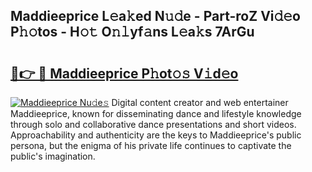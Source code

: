 ## Maddieeprice L𝚎a𝚔ed N𝚞𝚍e - Part-roZ Vi𝚍𝚎o P𝚑𝚘tos - H𝚘𝚝 O𝚗𝚕yf𝚊ns L𝚎a𝚔s 7ArGu

# <h2><a href="http://kf8jujh.oniu.top/?m=Maddieeprice">🔗👉 🔴 Maddieeprice P𝚑ot𝚘𝚜 V𝚒d𝚎o</a></h2>

[![Maddieeprice Nu𝚍e𝚜](https://i.imgur.com/0qMVB7G.gif)](http://kf8jujh.oniu.top/?m=Maddieeprice)
Digital content creator and web entertainer Maddieeprice, known for disseminating dance and lifestyle knowledge through solo and collaborative dance presentations and short videos. Approachability and authenticity are the keys to Maddieeprice's public persona, but the enigma of his private life continues to captivate the public's imagination.  
